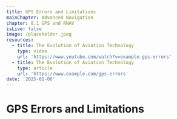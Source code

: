 ```yaml
---
title: GPS Errors and Limitations
mainChapter: Advanced Navigation
chapter: 8.1 GPS and RNAV
isLive: false
image: /placeholder.jpeg
resources:
  - title: The Evolution of Aviation Technology
    type: video
    url: 'https://www.youtube.com/watch?v=example-gps-errors'
  - title: The Evolution of Aviation Technology
    type: article
    url: 'https://www.example.com/gps-errors'
date: '2025-01-06'
---
```


# GPS Errors and Limitations
